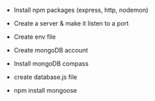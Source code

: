 - Install npm packages (express, http, nodemon)
- Create a server & make it listen to a port

- Create env file
- Create mongoDB account
- Install mongoDB compass
- create database.js file
- npm install mongoose

